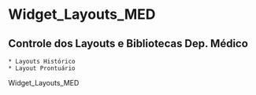 # Widget_Layouts_MED
  ## Controle dos Layouts e Bibliotecas Dep. Médico
  
    * Layouts Histórico
    * Layout Prontuário
    
Widget_Layouts_MED
